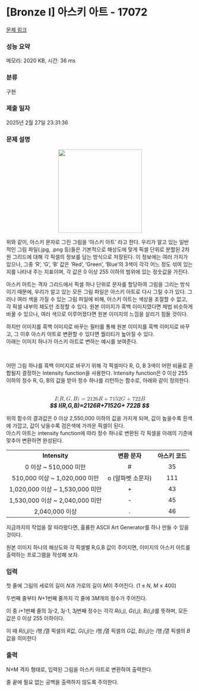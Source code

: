 # [Bronze I] 아스키 아트 - 17072 

[문제 링크](https://www.acmicpc.net/problem/17072) 

### 성능 요약

메모리: 2020 KB, 시간: 36 ms

### 분류

구현

### 제출 일자

2025년 2월 27일 23:31:36

### 문제 설명

<p style="text-align: center;"><img alt="" src="https://upload.acmicpc.net/3d9a5f7c-38dc-4b6e-96f4-8b5908e45076/-/preview/" style="height: 225px; width: 225px;"></p>

<p>위와 같이, 아스키 문자로 그린 그림을 ‘아스키 아트’ 라고 한다. 우리가 알고 있는 일반적인 그림 파일(.jpg, .png 등)들은 기본적으로 해상도에 맞게 픽셀 단위로 분할된 2차원 그리드에 대해 각 픽셀의 정보를 담는 방식으로 저장된다. 이 정보에는 여러 가지가 있으나, 그중 ‘R’, ‘G’, ‘B’ 값은 ‘Red’, ‘Green’, ‘Blue’의 3색이 각각 어느 정도 섞여 있는지를 나타내 주는 지표이며, 각 값은 0 이상 255 이하의 범위에 있는 정숫값을 가진다.</p>

<p>아스키 아트는 격자 그리드에서 픽셀 하나 단위로 문자를 할당하여 그림을 그리는 방식이기 때문에, 우리가 알고 있는 모든 그림 파일은 아스키 아트로 다시 그릴 수가 있다. 그러나 여러 색을 가질 수 있는 그림 파일에 비해, 아스키 아트는 색상을 조절할 수 없고, 각 픽셀 내부의 채도만 조정할 수 있다. 원본 이미지가 흑백 이미지였다면 제법 비슷하게 바꿀 수 있으나, 여러 색으로 이루어졌다면 원본 이미지의 느낌을 살리기 힘들 것이다.</p>

<p>하지만 이미지를 흑백 이미지로 바꾸는 필터를 통해 원본 이미지를 흑백 이미지로 바꾸고, 그 이후 아스키 아트로 변환할 수 있다면 퀄리티가 높아질 수 있다.<br>
아래는 이미지 하나가 아스키 아트로 변하는 예시를 보여준다.</p>

<p style="text-align: center;"><img alt="" src="https://upload.acmicpc.net/db41aa3b-2632-4b6c-bf95-cfff3bdb08e1/-/preview/">    <img alt="" src="https://upload.acmicpc.net/33d63b46-bb38-4db8-b434-68ad22f1d1e0/-/preview/">    <img alt="" src="https://upload.acmicpc.net/a2ace80f-c15c-4f9b-99e0-3077a5d4619b/-/preview/"></p>

<p>어떤 그림 하나를 흑백 이미지로 바꾸기 위해 각 픽셀마다 R, G, B 3색이 어떤 비율로 혼합될지 결정하는 Intensity function을 사용한다. Intensity function은 0 이상 255 이하의 정수 R, G, B의 값을 받아 정수 하나를 리턴하는 함수로, 아래와 같이 정의한다.</p>

<p style="text-align: center;"><strong><em><mjx-container class="MathJax" jax="CHTML" display="true" style="font-size: 109%; position: relative;"> <mjx-math display="true" class="MJX-TEX" aria-hidden="true" style="margin-left: 0px; margin-right: 0px;"><mjx-mi class="mjx-i"><mjx-c class="mjx-c1D43C TEX-I"></mjx-c></mjx-mi><mjx-mo class="mjx-n"><mjx-c class="mjx-c28"></mjx-c></mjx-mo><mjx-mi class="mjx-i"><mjx-c class="mjx-c1D445 TEX-I"></mjx-c></mjx-mi><mjx-mo class="mjx-n"><mjx-c class="mjx-c2C"></mjx-c></mjx-mo><mjx-mi class="mjx-i" space="2"><mjx-c class="mjx-c1D43A TEX-I"></mjx-c></mjx-mi><mjx-mo class="mjx-n"><mjx-c class="mjx-c2C"></mjx-c></mjx-mo><mjx-mi class="mjx-i" space="2"><mjx-c class="mjx-c1D435 TEX-I"></mjx-c></mjx-mi><mjx-mo class="mjx-n"><mjx-c class="mjx-c29"></mjx-c></mjx-mo><mjx-mo class="mjx-n" space="4"><mjx-c class="mjx-c3D"></mjx-c></mjx-mo><mjx-mn class="mjx-n" space="4"><mjx-c class="mjx-c32"></mjx-c><mjx-c class="mjx-c31"></mjx-c><mjx-c class="mjx-c32"></mjx-c><mjx-c class="mjx-c36"></mjx-c></mjx-mn><mjx-mi class="mjx-i"><mjx-c class="mjx-c1D445 TEX-I"></mjx-c></mjx-mi><mjx-mo class="mjx-n" space="3"><mjx-c class="mjx-c2B"></mjx-c></mjx-mo><mjx-mn class="mjx-n" space="3"><mjx-c class="mjx-c37"></mjx-c><mjx-c class="mjx-c31"></mjx-c><mjx-c class="mjx-c35"></mjx-c><mjx-c class="mjx-c32"></mjx-c></mjx-mn><mjx-mi class="mjx-i"><mjx-c class="mjx-c1D43A TEX-I"></mjx-c></mjx-mi><mjx-mo class="mjx-n" space="3"><mjx-c class="mjx-c2B"></mjx-c></mjx-mo><mjx-mn class="mjx-n" space="3"><mjx-c class="mjx-c37"></mjx-c><mjx-c class="mjx-c32"></mjx-c><mjx-c class="mjx-c32"></mjx-c></mjx-mn><mjx-mi class="mjx-i"><mjx-c class="mjx-c1D435 TEX-I"></mjx-c></mjx-mi></mjx-math><mjx-assistive-mml unselectable="on" display="block"><math xmlns="http://www.w3.org/1998/Math/MathML" display="block"><mi>I</mi><mo stretchy="false">(</mo><mi>R</mi><mo>,</mo><mi>G</mi><mo>,</mo><mi>B</mi><mo stretchy="false">)</mo><mo>=</mo><mn>2126</mn><mi>R</mi><mo>+</mo><mn>7152</mn><mi>G</mi><mo>+</mo><mn>722</mn><mi>B</mi></math></mjx-assistive-mml><span aria-hidden="true" class="no-mathjax mjx-copytext">$$ I(R,G,B)=2126R+7152G+ 722B $$</span> </mjx-container></em></strong></p>

<p>위의 함수의 결과값은 0 이상 2,550,000 이하의 값을 가지게 되며, 값이 높을수록 흰색에 가깝고, 값이 낮을수록 검은색에 가까운 픽셀이 된다.<br>
아스키 아트는 intensity function에 따라 정수 하나로 변환된 각 픽셀을 아래의 기준에 맞추어 변환하면 완성된다.</p>

<table class="table table-bordered" style="width: 500px;">
	<tbody>
		<tr>
			<td style="text-align: center;"><strong>Intensity</strong></td>
			<td style="text-align: center;"><strong>변환 문자</strong></td>
			<td style="text-align: center;"><strong>아스키 코드</strong></td>
		</tr>
		<tr>
			<td style="text-align: center;">0 이상 ~ 510,000 미만</td>
			<td style="text-align: center;">#</td>
			<td style="text-align: center;">35</td>
		</tr>
		<tr>
			<td style="text-align: center;">510,000 이상 ~ 1,020,000 미만</td>
			<td style="text-align: center;">o (알파벳 소문자)</td>
			<td style="text-align: center;">111</td>
		</tr>
		<tr>
			<td style="text-align: center;">1,020,000 이상 ~ 1,530,000 미만</td>
			<td style="text-align: center;">+</td>
			<td style="text-align: center;">43</td>
		</tr>
		<tr>
			<td style="text-align: center;">1,530,000 이상 ~ 2,040,000 미만</td>
			<td style="text-align: center;">-</td>
			<td style="text-align: center;">45</td>
		</tr>
		<tr>
			<td style="text-align: center;">2,040,000 이상</td>
			<td style="text-align: center;">.</td>
			<td style="text-align: center;">46</td>
		</tr>
	</tbody>
</table>

<p>지금까지의 작업을 잘 따라왔다면, 훌륭한 ASCII Art Generator를 하나 만들 수 있을 것이다.</p>

<p>원본 이미지 하나의 해상도와 각 픽셀별 R,G,B 값이 주어지면, 이미지의 아스키 아트를 출력하는 프로그램을 작성해 보자.</p>

### 입력 

 <p>첫 줄에 그림의 세로의 길이 <em>N</em>과 가로의 길이 <em>M</em>이 주어진다. (1 ≤ <em>N</em>,<em> M</em> ≤ 400)</p>

<p>두번째 줄부터 <em>N</em>+1번째 줄까지 각 줄에 3<em>M</em>개의 정수가 주어진다.</p>

<p>이 중 <em>i</em>+1번째 줄의 3<em>j</em>-2, 3<em>j</em>-1, 3<em>j</em>번째 정수는 각각 <em>R(i,j), G(i,j), B(i,j)</em>를 뜻하며, 모든 값은 0 이상 255 이하이다.</p>

<p>이 때 <em>R(i,j)</em>는 <em>i</em>행 <em>j</em>열 픽셀의 <em>R</em>값, <em>G(i,j)</em>는 <em>i</em>행 <em>j</em>열 픽셀의 <em>G</em>값, <em>B(i,j)</em>는 <em>i</em>행 <em>j</em>열 픽셀의 <em>B</em>값을 의미한다</p>

### 출력 

 <p>N×M 격자 형태로, 입력된 그림을 아스키 아트로 변환하여 출력한다.</p>

<p>줄 끝에 필요 없는 공백을 출력하지 않도록 주의한다.</p>

